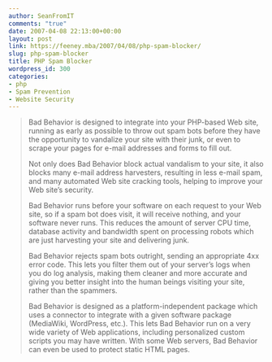 ```yaml
---
author: SeanFromIT
comments: "true"
date: 2007-04-08 22:13:00+00:00
layout: post
link: https://feeney.mba/2007/04/08/php-spam-blocker/
slug: php-spam-blocker
title: PHP Spam Blocker
wordpress_id: 300
categories:
- php
- Spam Prevention
- Website Security
---
```


<blockquote>Bad Behavior is designed to integrate into your PHP-based Web site, running as early as possible to throw out spam bots before they have the opportunity to vandalize your site with their junk, or even to scrape your pages for e-mail addresses and forms to fill out.  
  
Not only does Bad Behavior block actual vandalism to your site, it also blocks many e-mail address harvesters, resulting in less e-mail spam, and many automated Web site cracking tools, helping to improve your Web site’s security.  
  
Bad Behavior runs before your software on each request to your Web site, so if a spam bot does visit, it will receive nothing, and your software never runs. This reduces the amount of server CPU time, database activity and bandwidth spent on processing robots which are just harvesting your site and delivering junk.  
  
Bad Behavior rejects spam bots outright, sending an appropriate 4xx error code. This lets you filter them out of your server’s logs when you do log analysis, making them cleaner and more accurate and giving you better insight into the human beings visiting your site, rather than the spammers.  
  
Bad Behavior is designed as a platform-independent package which uses a connector to integrate with a given software package (MediaWiki, WordPress, etc.). This lets Bad Behavior run on a very wide variety of Web applications, including personalized custom scripts you may have written. With some Web servers, Bad Behavior can even be used to protect static HTML pages.</blockquote>
